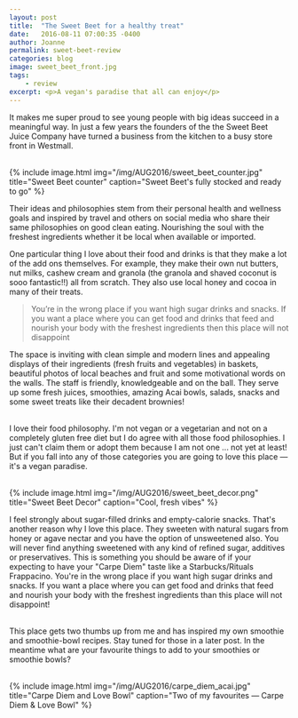 ```yaml
---
layout: post
title:  "The Sweet Beet for a healthy treat"
date:   2016-08-11 07:00:35 -0400
author: Joanne
permalink: sweet-beet-review
categories: blog
image: sweet_beet_front.jpg
tags:
    - review
excerpt: <p>A vegan's paradise that all can enjoy</p>
---
```


It makes me super proud to see young people with big ideas succeed in a meaningful way. In just a few years the founders of the the Sweet Beet Juice Company have turned a business from the kitchen to a busy store front in Westmall.
<br><br>

{% include image.html
            img="/img/AUG2016/sweet_beet_counter.jpg"
            title="Sweet Beet counter"
            caption="Sweet Beet's fully stocked and ready to go" %}

Their ideas and philosophies stem from their personal health and wellness goals and inspired by travel and others on social media who share their same philosophies on good clean eating. Nourishing the soul with the freshest ingredients whether it be local when available or imported.
<br>

One particular thing I love about their food and drinks is that they make a lot of the add ons themselves. For example, they make their own nut butters, nut milks, cashew cream and granola (the granola and shaved coconut is sooo fantastic!!) all from scratch. They also use local honey and cocoa in many of their treats.
<br>


> You’re in the wrong place if you want high sugar drinks and snacks. If you want a place where you can get food and drinks that feed and nourish your body with the freshest ingredients then this place will not disappoint

The space is inviting with clean simple and modern lines and appealing displays of their ingredients (fresh fruits and vegetables) in baskets, beautiful photos of local beaches and fruit and some motivational words on the walls. The staff is friendly, knowledgeable and on the ball. They serve up some fresh juices, smoothies, amazing Acai bowls, salads, snacks and some sweet treats like their decadent brownies!
<br><br>

I love their food philosophy. I'm not vegan or a vegetarian and not on a completely gluten free diet but I do agree with all those food philosophies. I just can't claim them or adopt them because I am not one ... not yet at least! But if you fall into any of those categories you are going to love this place &mdash; it's a vegan paradise.
<br><br>

{% include image.html
            img="/img/AUG2016/sweet_beet_decor.png"
            title="Sweet Beet Decor"
            caption="Cool, fresh vibes" %}

I feel strongly about sugar-filled drinks and empty-calorie snacks. That's another reason why I love this place. They sweeten with natural sugars from honey or agave nectar and you have the option of unsweetened also. You will never find anything sweetened with any kind of refined sugar, additives or preservatives. This is something you should be aware of if your expecting to have your "Carpe Diem" taste like a Starbucks/Rituals Frappacino. You're in the wrong place if you want high sugar drinks and snacks. If you want a place where you can get food and drinks that feed and nourish your body with the freshest ingredients than this place will not disappoint!
<br><br>

This place gets two thumbs up from me and has inspired my own smoothie and smoothie-bowl recipes. Stay tuned for those in a later post. In the meantime what are your favourite things to add to your smoothies or smoothie bowls?
<br><br>

{% include image.html
            img="/img/AUG2016/carpe_diem_acai.jpg"
            title="Carpe Diem and Love Bowl"
            caption="Two of my favourites &mdash; Carpe Diem &amp; Love Bowl" %}
